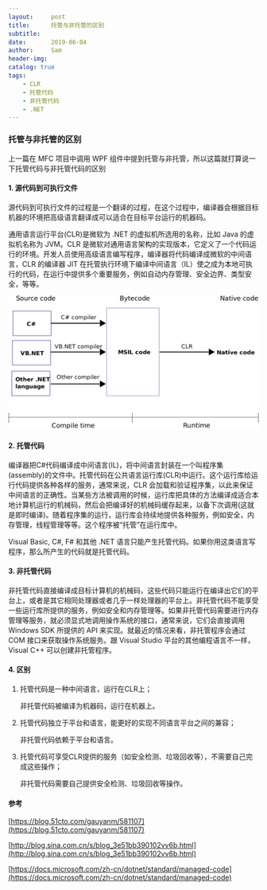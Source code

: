 ```yaml
---
layout:     post
title:      托管与非托管的区别
subtitle:   
date:       2019-06-04
author:     Sam
header-img: 
catalog: true
tags:
    - CLR
    - 托管代码
    - 非托管代码
    - .NET
---
```

### 托管与非托管的区别
上一篇在 MFC 项目中调用 WPF 组件中提到托管与非托管，所以这篇就打算说一下托管代码与非托管代码的区别

#### 1. 源代码到可执行文件

源代码到可执行文件的过程是一个翻译的过程，在这个过程中，编译器会根据目标机器的环境把高级语言翻译成可以适合在目标平台运行的机器码。

通用语言运行平台(CLR)是微软为 .NET 的虚拟机所选用的名称，比如 Java 的虚拟机名称为 JVM。CLR 是微软对通用语言架构的实现版本，它定义了一个代码运行的环境。开发人员使用高级语言编写程序，编译器将代码编译成微软的中间语言，CLR 的编译器 JIT 在托管执行环境下编译中间语言（IL）使之成为本地可执行的代码，在运行中提供多个重要服务，例如自动内存管理、安全边界、类型安全，等等。

![](..\img\post_img\Common_Language_Runtime_diagram.png)


#### 2. 托管代码

 编译器把C#代码编译成中间语言(IL)，将中间语言封装在一个叫程序集(assembly)的文件中。托管代码在公共语言运行库(CLR)中运行。这个运行库给运行代码提供各种各样的服务，通常来说，CLR 会加载和验证程序集，以此来保证中间语言的正确性。当某些方法被调用的时候，运行库把具体的方法编译成适合本地计算机运行的机械码，然后会把编译好的机械码缓存起来，以备下次调用(这就是即时编译)。随着程序集的运行，运行库会持续地提供各种服务，例如安全，内存管理，线程管理等等。这个程序被“托管”在运行库中。
 
 Visual Basic, C#, F# 和其他 .NET 语言只能产生托管代码。如果你用这类语言写程序，那么所产生的代码就是托管代码。

#### 3. 非托管代码

非托管代码直接编译成目标计算机的机械码，这些代码只能运行在编译出它们的平台上，或者是其它相同处理器或者几乎一样处理器的平台上。非托管代码不能享受一些运行库所提供的服务，例如安全和内存管理等。如果非托管代码需要进行内存管理等服务，就必须显式地调用操作系统的接口，通常来说，它们会直接调用 Windows SDK 所提供的 API 来实现。就最近的情况来看，非托管程序会通过 COM 接口来获取操作系统服务。跟 Visual Studio 平台的其他编程语言不一样，Visual C++ 可以创建非托管程序。

#### 4. 区别

1. 托管代码是一种中间语言，运行在CLR上；

    非托管代码被编译为机器码，运行在机器上。

2. 托管代码独立于平台和语言，能更好的实现不同语言平台之间的兼容；

    非托管代码依赖于平台和语言。

3. 托管代码可享受CLR提供的服务（如安全检测、垃圾回收等），不需要自己完成这些操作；

    非托管代码需要自己提供安全检测、垃圾回收等操作。


#### 参考

[https://blog.51cto.com/gauyanm/581107](https://blog.51cto.com/gauyanm/581107)

[http://blog.sina.com.cn/s/blog_3e51bb390102vv6b.html](http://blog.sina.com.cn/s/blog_3e51bb390102vv6b.html)

[https://docs.microsoft.com/zh-cn/dotnet/standard/managed-code](https://docs.microsoft.com/zh-cn/dotnet/standard/managed-code)

